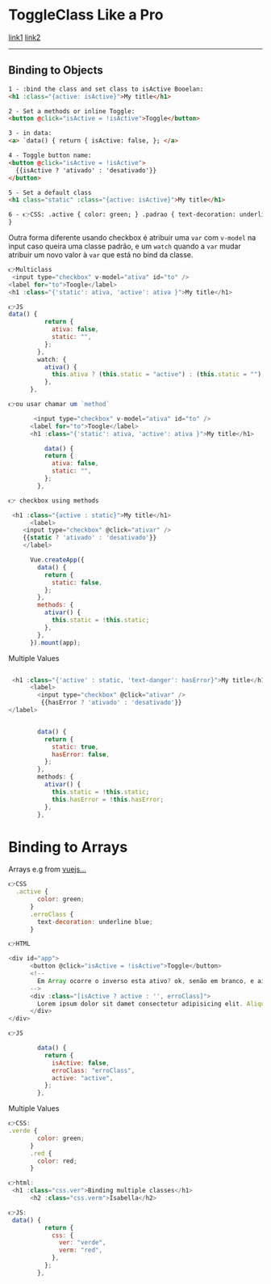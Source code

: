 # ToggleClass Like a Pro

[link1](https://vuejs.org/guide/essentials/class-and-style.html#binding-html-classes)
[link2](https://renatello.com/vue-js-toggle-class/)

<hr>

## Binding to Objects

```html
1 - :bind the class and set class to isActive Booelan:
<h1 :class="{active: isActive}">My title</h1>

2 - Set a methods or inline Toggle:
<button @click="isActive = !isActive">Toggle</button>

3 - in data:
<a> `data() { return { isActive: false, }; </a>

4 - Toggle button name:
<button @click="isActive = !isActive">
  {{isActive ? 'ativado' : 'desativado'}}
</button>

5 - Set a default class
<h1 class="static" :class="{active: isActive}">My title</h1>

6 - 👉CSS: .active { color: green; } .padrao { text-decoration: underline blue;
}
```

Outra forma diferente usando checkbox é atribuir uma `var` com `v-model` na input caso queira uma classe padrão, e um `watch` quando a `var` mudar atribuir um novo valor à `var` que está no bind da classe.

```js
👉Multiclass
 <input type="checkbox" v-model="ativa" id="to" />
<label for="to">Toogle</label>
<h1 :class="{'static': ativa, 'active': ativa }">My title</h1>

👉JS
data() {
          return {
            ativa: false,
            static: "",
          };
        },
        watch: {
          ativa() {
            this.ativa ? (this.static = "active") : (this.static = "");
          },
      },

👉ou usar chamar um `method`

       <input type="checkbox" v-model="ativa" id="to" />
      <label for="to">Toogle</label>
      <h1 :class="{'static': ativa, 'active': ativa }">My title</h1>

          data() {
          return {
            ativa: false,
            static: "",
          };
        },

👉 checkbox using methods

 <h1 :class="{active : static}">My title</h1>
      <label>
    <input type="checkbox" @click="ativar" />
    {{static ? 'ativado' : 'desativado'}}
    </label>

      Vue.createApp({
        data() {
          return {
            static: false,
          };
        },
        methods: {
          ativar() {
            this.static = !this.static;
          },
        },
      }).mount(app);
```

Multiple Values

```js

 <h1 :class="{'active' : static, 'text-danger': hasError}">My title</h1>
      <label>
        <input type="checkbox" @click="ativar" />
         {{hasError ? 'ativado' : 'desativado'}}
</label>


        data() {
          return {
            static: true,
            hasError: false,
          };
        },
        methods: {
          ativar() {
            this.static = !this.static;
            this.hasError = !this.hasError;
          },
        },
```

# Binding to Arrays

Arrays e.g from [vuejs...](https://vuejs.org/guide/essentials/class-and-style.html#binding-html-classes)

```js
👉CSS
  .active {
        color: green;
      }
      .erroClass {
        text-decoration: underline blue;
      }

👉HTML

<div id="app">
      <button @click="isActive = !isActive">Toggle</button>
      <!--
        Em Array ocorre o inverso esta ativo? ok, senão em branco, e ainda a classe default é erroClass
      -->
      <div :class="[isActive ? active : '', erroClass]">
        Lorem ipsum dolor sit damet consectetur adipisicing elit. Aliquid odio
      </div>
</div>

👉JS

        data() {
          return {
            isActive: false,
            erroClass: "erroClass",
            active: "active",
          };
        },
```

Multiple Values

```js
👉CSS:
.verde {
        color: green;
      }
      .red {
        color: red;
      }

👉html:
 <h1 :class="css.ver">Binding multiple classes</h1>
      <h2 :class="css.verm">Isabella</h2>

👉JS:
 data() {
          return {
            css: {
              ver: "verde",
              verm: "red",
            },
          };
        },

```
